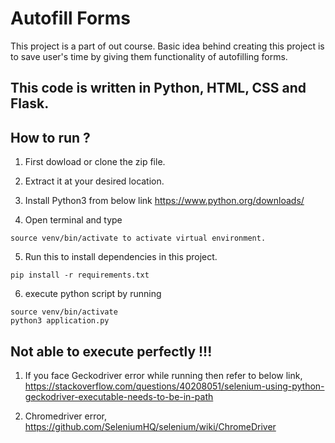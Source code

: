 # Autofill Forms
This project is a part of out course. Basic idea behind creating this project is to save user's time by giving them functionality 
of autofilling forms.

## **This code is written in Python, HTML, CSS and Flask.**

## **How to run ?**
1) First dowload or clone the zip file.

2) Extract it at your desired location.

3) Install Python3 from below link https://www.python.org/downloads/

4) Open terminal and type 
```
source venv/bin/activate to activate virtual environment.
```
5) Run this to install dependencies in this project.
```
pip install -r requirements.txt 
```

6) execute python script by running 
```
source venv/bin/activate
python3 application.py
```


## **Not able to execute perfectly !!!**
1) If you face Geckodriver error while running then refer to below link,
https://stackoverflow.com/questions/40208051/selenium-using-python-geckodriver-executable-needs-to-be-in-path

2) Chromedriver error,
https://github.com/SeleniumHQ/selenium/wiki/ChromeDriver
